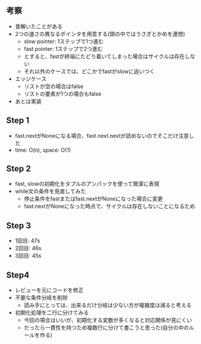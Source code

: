 ## 考察
- 昔解いたことがある
- 2つの速さの異なるポインタを用意する(頭の中ではうさぎとかめを連想)
    - slow pointer: 1ステップで1つ進む
    - fast pointer: 1ステップで2つ進む
    - とすると、fastが終端にたどり着いてしまった場合はサイクルは存在しない
    - それ以外のケースでは、どこかでfastがslowに追いつく
- エッジケース
    - リストが空の場合はfalse
    - リストの要素が1つの場合もfalse
- あとは実装

## Step 1
- fast.nextがNoneになる場合、fast.next.nextが読めないのでそこだけ注意した
- time: O(n), space: O(1)

## Step 2
- fast, slowの初期化をタプルのアンパックを使って簡潔に表現
- while文の条件を見直してみた
    - 停止条件をfastまたはfast.nextがNoneになった場合に変更
    - fast.nextがNoneになった時点で、サイクルは存在しないことになるため

## Step 3
- 1回目: 47s
- 2回目: 46s
- 3回目: 45s

## Step4
- レビューを元にコードを修正
- 不要な条件分岐を削除
    - 読み手にとっては、出来るだけ分岐は少ない方が複雑度は減ると考える
- 初期化処理を二行に分けてみる
    - 今回の場合はいいが、初期化する変数が多くなると対応関係が見にくい
    - だったら一貫性を持つため複数行に分けて書こうと思った(自分の中のルールを作る)
